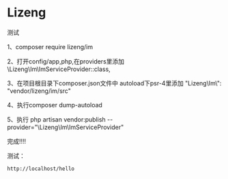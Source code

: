 # Lizeng

测试

1、composer require lizeng/im

2、打开config/app,php,在providers里添加 \Lizeng\Im\ImServiceProvider::class,

3、在项目根目录下composer.json文件中 autoload下psr-4里添加 "Lizeng\\Im\\": "vendor/lizeng/im/src"

4、执行composer dump-autoload

5、执行 php artisan vendor:publish --provider="\Lizeng\Im\ImServiceProvider"

完成!!!!

测试：

    http://localhost/hello